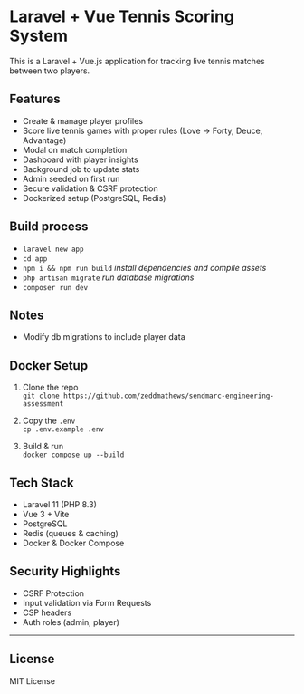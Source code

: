 # Laravel + Vue Tennis Scoring System

This is a Laravel + Vue.js application for tracking live tennis matches between two players.

## Features

- Create & manage player profiles
- Score live tennis games with proper rules (Love → Forty, Deuce, Advantage)
- Modal on match completion
- Dashboard with player insights
- Background job to update stats
- Admin seeded on first run
- Secure validation & CSRF protection
- Dockerized setup (PostgreSQL, Redis)

## Build process

- `laravel new app`
- `cd app`
- `npm i && npm run build` _install dependencies and compile assets_
- `php artisan migrate` _run database migrations_
- `composer run dev`
## Notes

- Modify db migrations to include player data


## Docker Setup

1. Clone the repo  
   `git clone https://github.com/zeddmathews/sendmarc-engineering-assessment`

2. Copy the `.env`  
   `cp .env.example .env`

3. Build & run  
   `docker compose up --build`

## Tech Stack

- Laravel 11 (PHP 8.3)
- Vue 3 + Vite
- PostgreSQL
- Redis (queues & caching)
- Docker & Docker Compose

## Security Highlights

- CSRF Protection
- Input validation via Form Requests
- CSP headers
- Auth roles (admin, player)

---

## License

MIT License